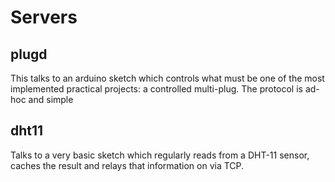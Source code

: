 # Servers

## plugd
This talks to an arduino sketch which controls what must be one of the
most implemented practical projects: a controlled multi-plug. The
protocol is ad-hoc and simple

## dht11
Talks to a very basic sketch which regularly reads from a DHT-11
sensor, caches the result and relays that information on via TCP.
